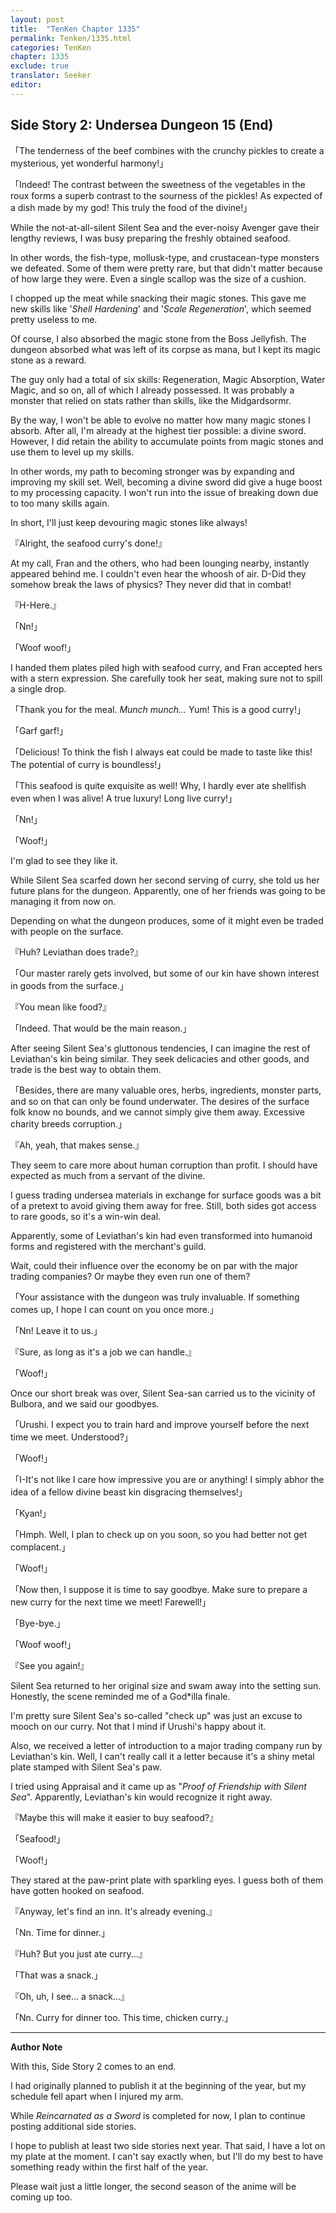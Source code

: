 ```yaml
---
layout: post
title:  "TenKen Chapter 1335"
permalink: Tenken/1335.html
categories: TenKen
chapter: 1335
exclude: true
translator: Seeker
editor: 
---
```

<h2>Side Story 2: Undersea Dungeon 15 (End)</h2>

「The tenderness of the beef combines with the crunchy pickles to create a mysterious, yet wonderful harmony!」

「Indeed! The contrast between the sweetness of the vegetables in the roux forms a superb contrast to the sourness of the pickles! As expected of a dish made by my god! This truly the food of the divine!」

While the not-at-all-silent Silent Sea and the ever-noisy Avenger gave their lengthy reviews, I was busy preparing the freshly obtained seafood.

In other words, the fish-type, mollusk-type, and crustacean-type monsters we defeated. Some of them were pretty rare, but that didn't matter because of how large they were. Even a single scallop was the size of a cushion.

I chopped up the meat while snacking their magic stones. This gave me new skills like '*Shell Hardening*' and '*Scale Regeneration*', which seemed pretty useless to me.

Of course, I also absorbed the magic stone from the Boss Jellyfish. The dungeon absorbed what was left of its corpse as mana, but I kept its magic stone as a reward.

The guy only had a total of six skills: Regeneration, Magic Absorption, Water Magic, and so on, all of which I already possessed. It was probably a monster that relied on stats rather than skills, like the Midgardsormr.

By the way, I won't be able to evolve no matter how many magic stones I absorb. After all, I'm already at the highest tier possible: a divine sword. However, I did retain the ability to accumulate points from magic stones and use them to level up my skills.

In other words, my path to becoming stronger was by expanding and improving my skill set. Well, becoming a divine sword did give a huge boost to my processing capacity. I won't run into the issue of breaking down due to too many skills again.

In short, I'll just keep devouring magic stones like always!

『Alright, the seafood curry's done!』

At my call, Fran and the others, who had been lounging nearby, instantly appeared behind me. I couldn't even hear the whoosh of air. D-Did they somehow break the laws of physics? They never did that in combat!

『H-Here.』

「Nn!」

「Woof woof!」

I handed them plates piled high with seafood curry, and Fran accepted hers with a stern expression. She carefully took her seat, making sure not to spill a single drop.

「Thank you for the meal. *Munch munch...* Yum! This is a good curry!」

「Garf garf!」

「Delicious! To think the fish I always eat could be made to taste like this! The potential of curry is boundless!」

「This seafood is quite exquisite as well! Why, I hardly ever ate shellfish even when I was alive! A true luxury! Long live curry!」

「Nn!」

「Woof!」

I'm glad to see they like it.

While Silent Sea scarfed down her second serving of curry, she told us her future plans for the dungeon. Apparently, one of her friends was going to be managing it from now on.

Depending on what the dungeon produces, some of it might even be traded with people on the surface.

『Huh? Leviathan does trade?』

「Our master rarely gets involved, but some of our kin have shown interest in goods from the surface.」

『You mean like food?』

「Indeed. That would be the main reason.」

After seeing Silent Sea's gluttonous tendencies, I can imagine the rest of Leviathan's kin being similar. They seek delicacies and other goods, and trade is the best way to obtain them.

「Besides, there are many valuable ores, herbs, ingredients, monster parts, and so on that can only be found underwater. The desires of the surface folk know no bounds, and we cannot simply give them away. Excessive charity breeds corruption.」

『Ah, yeah, that makes sense.』

They seem to care more about human corruption than profit. I should have expected as much from a servant of the divine.

I guess trading undersea materials in exchange for surface goods was a bit of a pretext to avoid giving them away for free. Still, both sides got access to rare goods, so it's a win-win deal.

Apparently, some of Leviathan's kin had even transformed into humanoid forms and registered with the merchant's guild.

Wait, could their influence over the economy be on par with the major trading companies? Or maybe they even run one of them?

「Your assistance with the dungeon was truly invaluable. If something comes up, I hope I can count on you once more.」

「Nn! Leave it to us.」

『Sure, as long as it's a job we can handle.』

「Woof!」

Once our short break was over, Silent Sea-san carried us to the vicinity of Bulbora, and we said our goodbyes.

「Urushi. I expect you to train hard and improve yourself before the next time we meet. Understood?」

「Woof!」

「I-It's not like I care how impressive you are or anything! I simply abhor the idea of a fellow divine beast kin disgracing themselves!」

「Kyan!」

「Hmph. Well, I plan to check up on you soon, so you had better not get complacent.」

「Woof!」

「Now then, I suppose it is time to say goodbye. Make sure to prepare a new curry for the next time we meet! Farewell!」

「Bye-bye.」

「Woof woof!」

『See you again!』

Silent Sea returned to her original size and swam away into the setting sun. Honestly, the scene reminded me of a God\*illa finale.

I'm pretty sure Silent Sea's so-called "check up" was just an excuse to mooch on our curry. Not that I mind if Urushi's happy about it.

Also, we received a letter of introduction to a major trading company run by Leviathan's kin. Well, I can't really call it a letter because it's a shiny metal plate stamped with Silent Sea's paw.

I tried using Appraisal and it came up as "*Proof of Friendship with Silent Sea*". Apparently, Leviathan's kin would recognize it right away.

『Maybe this will make it easier to buy seafood?』

「Seafood!」

「Woof!」

They stared at the paw-print plate with sparkling eyes. I guess both of them have gotten hooked on seafood.

『Anyway, let's find an inn. It's already evening.』

「Nn. Time for dinner.」

『Huh? But you just ate curry...』

「That was a snack.」

『Oh, uh, I see... a snack...』

「Nn. Curry for dinner too. This time, chicken curry.」

---

**Author Note**

With this, Side Story 2 comes to an end.

I had originally planned to publish it at the beginning of the year, but my schedule fell apart when I injured my arm.

While *Reincarnated as a Sword* is completed for now, I plan to continue posting additional side stories.

I hope to publish at least two side stories next year. That said, I have a lot on my plate at the moment. I can't say exactly when, but I'll do my best to have something ready within the first half of the year.

Please wait just a little longer, the second season of the anime will be coming up too.





